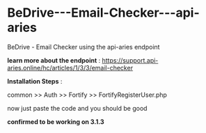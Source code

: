 # BeDrive---Email-Checker---api-aries
BeDrive - Email Checker using the api-aries endpoint

**learn more about the endpoint** :
https://support.api-aries.online/hc/articles/1/3/3/email-checker

**Installation Steps** :

common >> Auth >> Fortify >> FortifyRegisterUser.php

now just paste the code and you should be good

**confirmed to be working on 3.1.3** 
